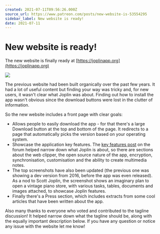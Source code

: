 ```yaml
---
created: 2021-07-11T09:56:26.000Z
source_url: https://www.patreon.com/posts/new-website-is-53554295
sidebar_label: New website is ready!
date: 2021-07-11
---
```


# New website is ready!

The new website is finally ready at [https://joplinapp.org](https://joplinapp.org)

![](https://raw.githubusercontent.com/laurent22/joplin/dev/Assets/WebsiteAssets/images/news/20210711-095626_0.png)

The previous website had been built organically over the past few years. It had a lot of useful content but finding your way was tricky and, for new users, it wasn't clear what Joplin was about. Finding out how to install the app wasn't obvious since the download buttons were lost in the clutter of information.

So the new website includes a front page with clear goals:

- Allows people to easily download the app - for that there's a large Download button at the top and bottom of the page. It redirects to a page that automatically picks the version based on your operating system.
- Showcase the application key features. The [key features post](https://discourse.joplinapp.org/t/what-are-the-key-features-of-joplin/5837) on the forum helped narrow down what Joplin is about, so there are sections about the web clipper, the open source nature of the app, encryption, synchronisation, customisation and the ability to create multimedia notes.
- The top screenshots have also been updated (the previous one was showing a dev version from 2016, before the app was even released). As a nod to Scott Joplin, the screenshot shows an imaginary plan to open a vintage piano store, with various tasks, tables, documents and images attached, to showcase Joplin features.
- Finally there's a Press section, which includes extracts from some cool articles that have been written about the app.

Also many thanks to everyone who voted and contributed to the tagline discussion! It helped narrow down what the tagline should be, along with the equally important description below. If you have any question or notice any issue with the website let me know!